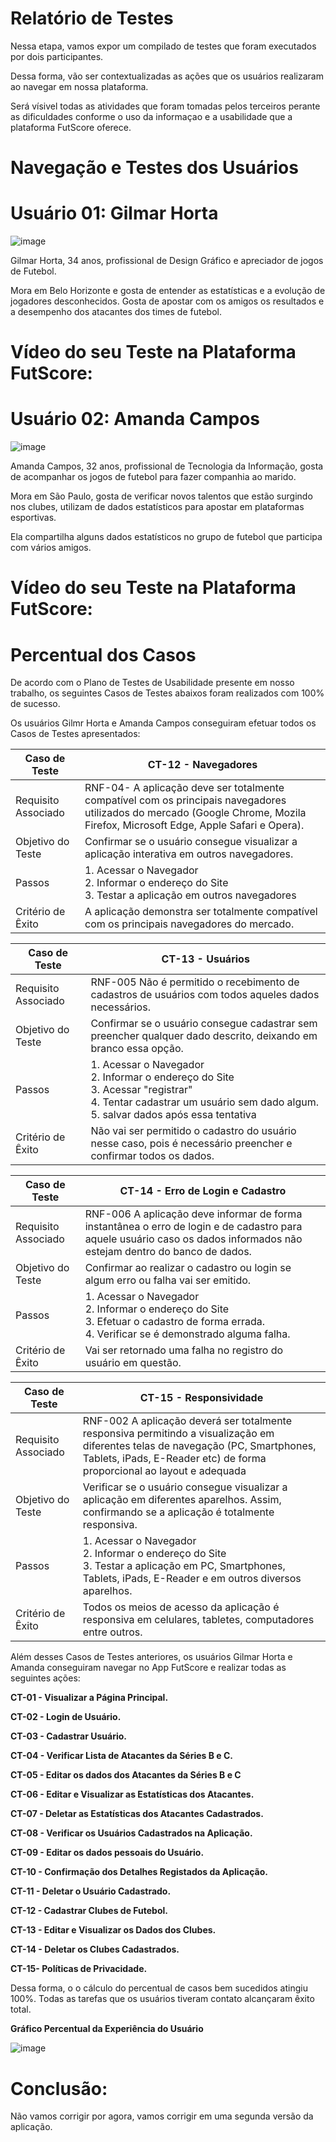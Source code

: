 # Relatório de Testes

Nessa etapa, vamos expor um compilado de testes que foram executados por dois participantes.

Dessa forma, vão ser contextualizadas as ações que os usuários realizaram ao navegar em nossa plataforma.

Será vísivel todas as atividades que foram tomadas pelos terceiros perante as dificuldades conforme o uso da informaçao e a usabilidade que a plataforma FutScore oferece.

# Navegação e Testes dos Usuários

# Usuário 01: Gilmar Horta

![image](https://github.com/ICEI-PUC-Minas-PMV-ADS/pmv-ads-2023-2-e2-proj-int-t1-time2-futebol/assets/126628545/599a73fe-ceff-426c-aa1f-c784c6fc6268)

Gilmar Horta, 34 anos, profissional de Design Gráfico e apreciador de jogos de Futebol.

Mora em Belo Horizonte e gosta de entender as estatísticas e a evolução de jogadores desconhecidos.
Gosta de apostar com os amigos os resultados e a desempenho dos atacantes dos times de futebol.

# Vídeo do seu Teste na Plataforma FutScore:

# Usuário 02: Amanda Campos

![image](https://github.com/ICEI-PUC-Minas-PMV-ADS/pmv-ads-2023-2-e2-proj-int-t1-time2-futebol/assets/126628545/a49ea484-ae61-4ee9-a8e6-9bbbcc48b87d)

Amanda Campos, 32 anos, profissional de Tecnologia da Informação, gosta de acompanhar os jogos de futebol para fazer companhia ao marido.

Mora em São Paulo, gosta de verificar novos talentos que estão surgindo nos clubes, utilizam de dados estatísticos para apostar em plataformas esportivas.

Ela compartilha alguns dados estatísticos no grupo de futebol que participa com vários amigos.

# Vídeo do seu Teste na Plataforma FutScore:

# Percentual dos Casos

De acordo com o Plano de Testes de Usabilidade presente em nosso trabalho, os seguintes Casos de Testes abaixos foram realizados com 100% de sucesso.

Os usuários Gilmr Horta e Amanda Campos conseguiram efetuar todos os Casos de Testes apresentados:

| **Caso de Teste** 	| **CT-12 - Navegadores**                                                                           	|
|--------------------|-----------------------------------------------------------------------------------------------------|
|	Requisito Associado| RNF-04- A aplicação deve ser totalmente compatível com os principais navegadores utilizados do mercado (Google Chrome, Mozila Firefox, Microsoft Edge, Apple Safari e Opera).   |
| Objetivo do Teste 	| Confirmar se o usuário consegue visualizar a aplicação interativa em outros navegadores.                                     |
| Passos 	           | 1. Acessar o Navegador<br>2. Informar o endereço do Site<br>3. Testar a aplicação em outros navegadores                      |
| Critério de Êxito  | A aplicação demonstra ser totalmente compatível com os principais navegadores do mercado.   

| **Caso de Teste** 	| **CT-13 - Usuários**                                                                           	|
|--------------------|-----------------------------------------------------------------------------------------------------|
|	Requisito Associado| RNF-005	Não é permitido o recebimento de cadastros de usuários com todos aqueles dados necessários.   |
| Objetivo do Teste 	| Confirmar se o usuário consegue cadastrar sem preencher qualquer dado descrito, deixando em branco essa opção.                                     |
| Passos 	           | 1. Acessar o Navegador<br>2. Informar o endereço do Site<br>3. Acessar "registrar" <br> 4. Tentar cadastrar um usuário sem dado algum. <br> 5. salvar dados após essa tentativa|
| Critério de Êxito  | Não vai ser permitido o cadastro do usuário nesse caso, pois é necessário preencher e confirmar todos os dados.     | 

| **Caso de Teste** 	| **CT-14 - Erro de Login e Cadastro**                                                                           	|
|--------------------|-----------------------------------------------------------------------------------------------------|
|	Requisito Associado| RNF-006	A aplicação deve informar de forma instantânea o erro de login e de cadastro para aquele usuário caso os dados informados não estejam dentro do banco de dados.
| Objetivo do Teste 	| Confirmar ao realizar o cadastro ou login se algum erro ou falha vai ser emitido.                                   |
| Passos 	           | 1. Acessar o Navegador<br>2. Informar o endereço do Site<br>3. Efetuar o cadastro de forma errada. <br> 4. Verificar se é demonstrado alguma falha.|
| Critério de Êxito  | Vai ser retornado uma falha no registro do usuário em questão.      

| **Caso de Teste** 	| **CT-15 - Responsividade**                                                                           	|
|--------------------|-----------------------------------------------------------------------------------------------------|
|	Requisito Associado| RNF-002	A aplicação deverá ser totalmente responsiva permitindo a visualização em diferentes telas de navegação (PC, Smartphones, Tablets, iPads, E-Reader etc) de forma proporcional ao layout e adequada   |
| Objetivo do Teste 	| Verificar se o usuário consegue visualizar a aplicação em diferentes aparelhos. Assim, confirmando se a aplicação é totalmente responsiva.                                     |
| Passos 	           | 1. Acessar o Navegador<br>2. Informar o endereço do Site<br>3. Testar a aplicação em PC, Smartphones, Tablets, iPads, E-Reader e em outros diversos aparelhos.                     |
| Critério de Êxito  | Todos os meios de acesso da aplicação é responsiva em celulares, tabletes, computadores entre outros.    

Além desses Casos de Testes anteriores, os usuários Gilmar Horta e Amanda conseguiram navegar no App FutScore e realizar todas as seguintes ações:

**CT-01 - Visualizar a Página Principal.**

**CT-02 - Login de Usuário.**

**CT-03 - Cadastrar Usuário.**

**CT-04 - Verificar Lista de Atacantes da Séries B e C.**

**CT-05 - Editar os dados dos Atacantes da Séries B e C**

**CT-06 - Editar e Visualizar as Estatísticas dos Atacantes.**

**CT-07 - Deletar as Estatísticas dos Atacantes Cadastrados.**

**CT-08 - Verificar os Usuários Cadastrados na Aplicação.**

**CT-09 - Editar os dados pessoais do Usuário.**

**CT-10 - Confirmação dos Detalhes Registados da Aplicação.**

**CT-11 - Deletar o Usuário Cadastrado.**

**CT-12 - Cadastrar Clubes de Futebol.**

**CT-13 - Editar e Visualizar os Dados dos Clubes.**

**CT-14 - Deletar os Clubes Cadastrados.**

**CT-15- Políticas de Privacidade.**

Dessa forma, o o cálculo do percentual de casos bem sucedidos atingiu 100%.
Todas as tarefas que os usuários tiveram contato alcançaram êxito total.

**Gráfico Percentual da Experiência do Usuário**

![image](https://github.com/ICEI-PUC-Minas-PMV-ADS/pmv-ads-2023-2-e2-proj-int-t1-time2-futebol/assets/126628545/df18c870-eb23-4a99-b130-cd6528c6c2ff)

# Conclusão:

Não vamos corrigir por agora, vamos corrigir em uma segunda versão da aplicação. 
